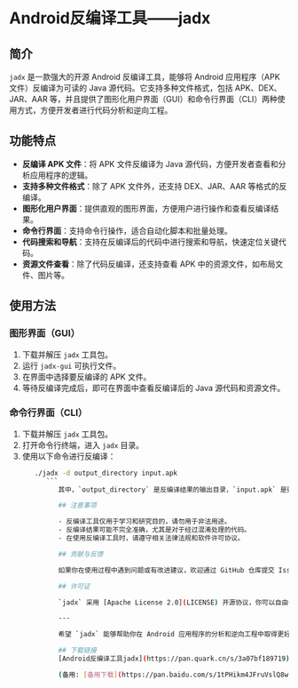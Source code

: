# Android反编译工具——jadx

## 简介

`jadx` 是一款强大的开源 Android 反编译工具，能够将 Android 应用程序（APK 文件）反编译为可读的 Java 源代码。它支持多种文件格式，包括 APK、DEX、JAR、AAR 等，并且提供了图形化用户界面（GUI）和命令行界面（CLI）两种使用方式，方便开发者进行代码分析和逆向工程。

## 功能特点

- **反编译 APK 文件**：将 APK 文件反编译为 Java 源代码，方便开发者查看和分析应用程序的逻辑。
- **支持多种文件格式**：除了 APK 文件外，还支持 DEX、JAR、AAR 等格式的反编译。
- **图形化用户界面**：提供直观的图形界面，方便用户进行操作和查看反编译结果。
- **命令行界面**：支持命令行操作，适合自动化脚本和批量处理。
- **代码搜索和导航**：支持在反编译后的代码中进行搜索和导航，快速定位关键代码。
- **资源文件查看**：除了代码反编译，还支持查看 APK 中的资源文件，如布局文件、图片等。

## 使用方法

### 图形界面（GUI）

1. 下载并解压 `jadx` 工具包。
2. 运行 `jadx-gui` 可执行文件。
3. 在界面中选择要反编译的 APK 文件。
4. 等待反编译完成后，即可在界面中查看反编译后的 Java 源代码和资源文件。

### 命令行界面（CLI）

1. 下载并解压 `jadx` 工具包。
2. 打开命令行终端，进入 `jadx` 目录。
3. 使用以下命令进行反编译：
   ```bash
      ./jadx -d output_directory input.apk
         ```
            其中，`output_directory` 是反编译结果的输出目录，`input.apk` 是要反编译的 APK 文件。

            ## 注意事项

            - 反编译工具仅用于学习和研究目的，请勿用于非法用途。
            - 反编译结果可能不完全准确，尤其是对于经过混淆处理的代码。
            - 在使用反编译工具时，请遵守相关法律法规和软件许可协议。

            ## 贡献与反馈

            如果你在使用过程中遇到问题或有改进建议，欢迎通过 GitHub 仓库提交 Issue 或 Pull Request。我们非常欢迎社区的贡献，共同完善 `jadx` 工具。

            ## 许可证

            `jadx` 采用 [Apache License 2.0](LICENSE) 开源协议，你可以自由使用、修改和分发本工具。

            ---

            希望 `jadx` 能够帮助你在 Android 应用程序的分析和逆向工程中取得更好的成果！

            ## 下载链接
            [Android反编译工具jadx](https://pan.quark.cn/s/3a07bf189719) 

            (备用: [备用下载](https://pan.baidu.com/s/1tPHikm4JFruVslQ8wFvK0Q?pwd=1234))
